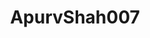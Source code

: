---
title: ApurvShah007
github: https://github.com/ApurvShah007
mode: light
transition: 3s
archetype:
  - Little Bit of Everything
---